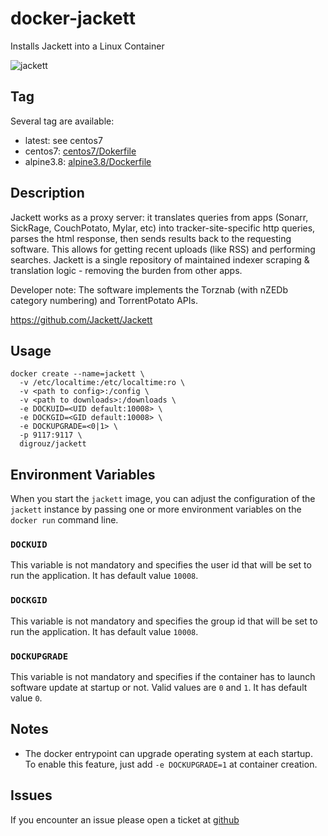 # docker-jackett
Installs Jackett into a Linux Container


![jackett](https://github.com/Jackett/Jackett/blob/master/src/Jackett/Content/jacket_medium.png)

## Tag
Several tag are available:
* latest: see centos7
* centos7: [centos7/Dokerfile](https://github.com/digrouz/docker-jackett/blob/master/Dockerfile-centos7)
* alpine3.8: [alpine3.8/Dockerfile](https://github.com/digrouz/docker-jackett/blob/master/Dockerfile-alpine3.8)

## Description

Jackett works as a proxy server: it translates queries from apps (Sonarr, SickRage, CouchPotato, Mylar, etc) into tracker-site-specific http queries, parses the html response, then sends results back to the requesting software. This allows for getting recent uploads (like RSS) and performing searches. Jackett is a single repository of maintained indexer scraping & translation logic - removing the burden from other apps.

Developer note: The software implements the Torznab (with nZEDb category numbering) and TorrentPotato APIs.

https://github.com/Jackett/Jackett

## Usage
    docker create --name=jackett \
      -v /etc/localtime:/etc/localtime:ro \
      -v <path to config>:/config \
      -v <path to downloads>:/downloads \
      -e DOCKUID=<UID default:10008> \
      -e DOCKGID=<GID default:10008> \
      -e DOCKUPGRADE=<0|1> \
      -p 9117:9117 \
      digrouz/jackett

## Environment Variables

When you start the `jackett` image, you can adjust the configuration of the `jackett` instance by passing one or more environment variables on the `docker run` command line.

### `DOCKUID`

This variable is not mandatory and specifies the user id that will be set to run the application. It has default value `10008`.

### `DOCKGID`

This variable is not mandatory and specifies the group id that will be set to run the application. It has default value `10008`.

### `DOCKUPGRADE`

This variable is not mandatory and specifies if the container has to launch software update at startup or not. Valid values are `0` and `1`. It has default value `0`.

## Notes

* The docker entrypoint can upgrade operating system at each startup. To enable this feature, just add `-e DOCKUPGRADE=1` at container creation.

## Issues

If you encounter an issue please open a ticket at [github](https://github.com/digrouz/docker-jackett/issues)
